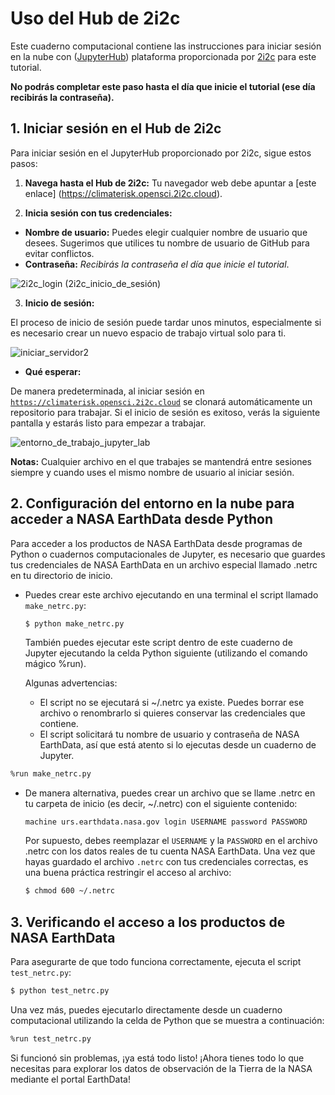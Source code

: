 # Uso del Hub de 2i2c

Este cuaderno computacional contiene las instrucciones para iniciar sesión en la nube con ([JupyterHub](https://jupyter.org/hub)) plataforma proporcionada por [2i2c](https://2i2c.org) para este tutorial.

**No podrás completar este paso hasta el día que inicie el tutorial (ese día recibirás la contraseña).**

## 1. Iniciar sesión en el Hub de 2i2c

Para iniciar sesión en el JupyterHub proporcionado por 2i2c, sigue estos pasos:

1. **Navega hasta el Hub de 2i2c:** Tu navegador web debe apuntar a [este enlace] (https://climaterisk.opensci.2i2c.cloud).

2. **Inicia sesión con tus credenciales:**

- **Nombre de usuario:** Puedes elegir cualquier nombre de usuario que desees.  Sugerimos que utilices tu nombre de usuario de GitHub para evitar conflictos.
- **Contraseña:** _Recibirás la contraseña el día que inicie el tutorial_.

![2i2c\_login](../../assets/2i2c_login.png) (2i2c_inicio_de_sesión)

3. **Inicio de sesión:**

El proceso de inicio de sesión puede tardar unos minutos, especialmente si es necesario crear un nuevo espacio de trabajo virtual solo para ti.

![iniciar\_servidor2](../../assets/start_server_2i2c.png)

- **Qué esperar:**

De manera predeterminada, al iniciar sesión en [`https://climaterisk.opensci.2i2c.cloud`](https://climaterisk.opensci.2i2c.cloud) se clonará automáticamente un repositorio para trabajar. Si el inicio de sesión es exitoso, verás la siguiente pantalla y estarás listo para empezar a trabajar.

![entorno\_de\_trabajo\_jupyter\_lab](../../assets/work_environment_jupyter_lab.png)

**Notas:** Cualquier archivo en el que trabajes se mantendrá entre sesiones siempre y cuando uses el mismo nombre de usuario al iniciar sesión.

## 2. Configuración del entorno en la nube para acceder a NASA EarthData desde Python

Para acceder a los productos de NASA EarthData desde programas de Python o cuadernos computacionales de Jupyter, es necesario que guardes tus credenciales de NASA EarthData en un archivo especial llamado .netrc en tu directorio de inicio.

- Puedes crear este archivo ejecutando en una terminal el script llamado `make_netrc.py`:

  ```bash
  $ python make_netrc.py
  ```

  También puedes ejecutar este script dentro de este cuaderno de Jupyter ejecutando la celda Python siguiente (utilizando el comando mágico %run).

  Algunas advertencias:

  - El script no se ejecutará si ~/.netrc ya existe. Puedes borrar ese archivo o renombrarlo si quieres conservar las credenciales que contiene.
  - El script solicitará tu nombre de usuario y contraseña de NASA EarthData, así que está atento si lo ejecutas desde un cuaderno de Jupyter.

```bash
%run make_netrc.py
```

- De manera alternativa, puedes crear un archivo que se llame .netrc en tu carpeta de inicio (es decir, ~/.netrc) con el siguiente contenido:
  ```
  machine urs.earthdata.nasa.gov login USERNAME password PASSWORD
  ```
  Por supuesto, debes reemplazar el `USERNAME` y la `PASSWORD` en el archivo .netrc con los datos reales de tu cuenta NASA EarthData. Una vez que hayas guardado el archivo `.netrc` con tus credenciales correctas, es una buena práctica restringir el acceso al archivo:
  ```bash
  $ chmod 600 ~/.netrc
  ```

## 3. Verificando el acceso a los productos de NASA EarthData

<!-- #region -->

Para asegurarte de que todo funciona correctamente, ejecuta el script `test_netrc.py`:

```bash
$ python test_netrc.py
```

Una vez más, puedes ejecutarlo directamente desde un cuaderno computacional utilizando la celda de Python que se muestra a continuación:

<!-- #endregion -->

```bash
%run test_netrc.py
```

Si funcionó sin problemas, ¡ya está todo listo! ¡Ahora tienes todo lo que necesitas para explorar los datos de observación de la Tierra de la NASA mediante el portal EarthData!
